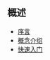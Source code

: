 ## **概述**

* [序言](/docs/Summary/prefaceInfo)
* [概念介绍](/docs/Summary/conceptIntro)
* [快速入门](/docs/Summary/getStart)